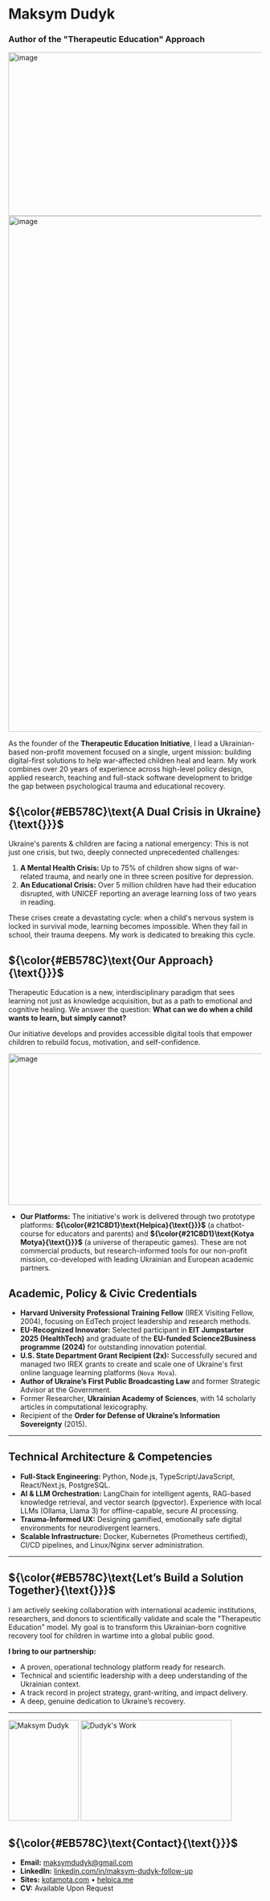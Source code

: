 # Maksym Dudyk
### Author of the "Therapeutic Education" Approach

<p align="left">
  <img width="568" height="325" alt="image" src="https://github.com/user-attachments/assets/0a167bf3-03de-42f6-99c7-4a4d55a2149e" />
  <img width="1024" height="1024" alt="image" src="https://github.com/user-attachments/assets/17780edd-a40b-43e5-9802-eb99f3b831d5" width="200" height="100" />
</p>

As the founder of the **Therapeutic Education Initiative**, I lead a Ukrainian-based non-profit movement focused on a single, urgent mission: building digital-first solutions to help war-affected children heal and learn. My work combines over 20 years of experience across high-level policy design, applied research, teaching and full-stack software development to bridge the gap between psychological trauma and educational recovery.

## ${\color{#EB578C}\text{A Dual Crisis in Ukraine}{\text{}}}$

Ukraine's parents & children are facing a national emergency: This is not just one crisis, but two, deeply connected unprecedented challenges:

1.  **A Mental Health Crisis:** Up to 75% of children show signs of war-related trauma, and nearly one in three screen positive for depression.
2.  **An Educational Crisis:** Over 5 million children have had their education disrupted, with UNICEF reporting an average learning loss of two years in reading.

These crises create a devastating cycle: when a child's nervous system is locked in survival mode, learning becomes impossible. When they fail in school, their trauma deepens. My work is dedicated to breaking this cycle.

## ${\color{#EB578C}\text{Our Approach}{\text{}}}$

Therapeutic Education is a new, interdisciplinary paradigm that sees learning not just as knowledge acquisition, but as a path to emotional and cognitive healing. We answer the question: **What can we do when a child wants to learn, but simply cannot?**

Our initiative develops and provides accessible digital tools that empower children to rebuild focus, motivation, and self-confidence.

<p align="left">
  <img width="527" height="301" alt="image" src="https://github.com/user-attachments/assets/bad8f235-048f-4c33-bd70-52af2b611433" />
</p>

*   **Our Platforms:** The initiative's work is delivered through two prototype platforms: **${\color{#21C8D1}\text{Helpica}{\text{}}}$** (a chatbot-course for educators and parents) and **${\color{#21C8D1}\text{Kotya Motya}{\text{}}}$** (a universe of therapeutic games). These are not commercial products, but research-informed tools for our non-profit mission, co-developed with leading Ukrainian and European academic partners.


## Academic, Policy & Civic Credentials

*   **Harvard University Professional Training Fellow** (IREX Visiting Fellow, 2004), focusing on EdTech project leadership and research methods.
*   **EU-Recognized Innovator:** Selected participant in **EIT Jumpstarter 2025 (HealthTech)** and graduate of the **EU-funded Science2Business programme (2024)** for outstanding innovation potential.
*   **U.S. State Department Grant Recipient (2x):** Successfully secured and managed two IREX grants to create and scale one of Ukraine's first online language learning platforms (`Nova Mova`).
*   **Author of Ukraine’s First Public Broadcasting Law** and former Strategic Advisor at the Government.
*   Former Researcher, **Ukrainian Academy of Sciences**, with 14 scholarly articles in computational lexicography.
*   Recipient of the **Order for Defense of Ukraine’s Information Sovereignty** (2015).

---

## Technical Architecture & Competencies

*   **Full-Stack Engineering:** Python, Node.js, TypeScript/JavaScript, React/Next.js, PostgreSQL.
*   **AI & LLM Orchestration:** LangChain for intelligent agents, RAG-based knowledge retrieval, and vector search (pgvector). Experience with local LLMs (Ollama, Llama 3) for offline-capable, secure AI processing.
*   **Trauma-Informed UX:** Designing gamified, emotionally safe digital environments for neurodivergent learners.
*   **Scalable Infrastructure:** Docker, Kubernetes (Prometheus certified), CI/CD pipelines, and Linux/Nginx server administration.

---

## ${\color{#EB578C}\text{Let’s Build a Solution Together}{\text{}}}$

I am actively seeking collaboration with international academic institutions, researchers, and donors to scientifically validate and scale the "Therapeutic Education" model. My goal is to transform this Ukrainian-born cognitive recovery tool for children in wartime into a global public good.

**I bring to our partnership:**
*   A proven, operational technology platform ready for research.
*   Technical and scientific leadership with a deep understanding of the Ukrainian context.
*   A track record in project strategy, grant-writing, and impact delivery.
*   A deep, genuine dedication to Ukraine’s recovery.

---

<p align="left">
  <img src="https://github.com/Helpico/Helpico/assets/32806311/9dfc44d0-bcbe-43a1-8a73-9425f15224db" alt="Maksym Dudyk" width="140" height="200">
  <img src="https://github.com/user-attachments/assets/e08934f8-8ac6-40c8-9c0d-47a0b5c76d61" alt="Dudyk's Work" width="300" height="200">
</p>

## ${\color{#EB578C}\text{Contact}{\text{}}}$

*   **Email:** maksymdudyk@gmail.com
*   **LinkedIn:** [linkedin.com/in/maksym-dudyk-follow-up](https://linkedin.com/in/maksym-dudyk-follow-up)
*   **Sites:** [kotamota.com](https://kotamota.com) • [helpica.me](https://helpica.me)
*   **CV:** Available Upon Request
